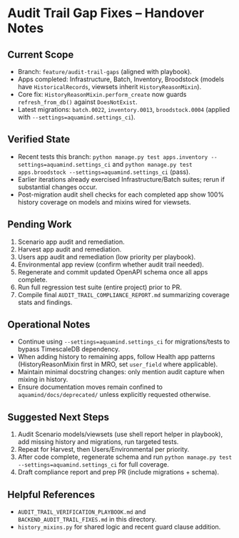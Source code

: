 # Audit Trail Gap Fixes – Handover Notes

## Current Scope
- Branch: `feature/audit-trail-gaps` (aligned with playbook).
- Apps completed: Infrastructure, Batch, Inventory, Broodstock (models have `HistoricalRecords`, viewsets inherit `HistoryReasonMixin`).
- Core fix: `HistoryReasonMixin.perform_create` now guards `refresh_from_db()` against `DoesNotExist`.
- Latest migrations: `batch.0022`, `inventory.0013`, `broodstock.0004` (applied with `--settings=aquamind.settings_ci`).

## Verified State
- Recent tests this branch: `python manage.py test apps.inventory --settings=aquamind.settings_ci` and `python manage.py test apps.broodstock --settings=aquamind.settings_ci` (pass).
- Earlier iterations already exercised Infrastructure/Batch suites; rerun if substantial changes occur.
- Post-migration audit shell checks for each completed app show 100% history coverage on models and mixins wired for viewsets.

## Pending Work
1. Scenario app audit and remediation.
2. Harvest app audit and remediation.
3. Users app audit and remediation (low priority per playbook).
4. Environmental app review (confirm whether audit trail needed).
5. Regenerate and commit updated OpenAPI schema once all apps complete.
6. Run full regression test suite (entire project) prior to PR.
7. Compile final `AUDIT_TRAIL_COMPLIANCE_REPORT.md` summarizing coverage stats and findings.

## Operational Notes
- Continue using `--settings=aquamind.settings_ci` for migrations/tests to bypass TimescaleDB dependency.
- When adding history to remaining apps, follow Health app patterns (HistoryReasonMixin first in MRO, set `user_field` where applicable).
- Maintain minimal docstring changes: only mention audit capture when mixing in history.
- Ensure documentation moves remain confined to `aquamind/docs/deprecated/` unless explicitly requested otherwise.

## Suggested Next Steps
1. Audit Scenario models/viewsets (use shell report helper in playbook), add missing history and migrations, run targeted tests.
2. Repeat for Harvest, then Users/Environmental per priority.
3. After code complete, regenerate schema and run `python manage.py test --settings=aquamind.settings_ci` for full coverage.
4. Draft compliance report and prep PR (include migrations + schema).

## Helpful References
- `AUDIT_TRAIL_VERIFICATION_PLAYBOOK.md` and `BACKEND_AUDIT_TRAIL_FIXES.md` in this directory.
- `history_mixins.py` for shared logic and recent guard clause addition.
